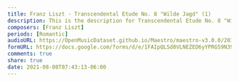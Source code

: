 ```yaml
---
title: Franz Liszt - Transcendental Etude No. 8 "Wilde Jagd" (1)
description: This is the description for Transcendental Etude No. 8 "Wilde Jagd" by Franz Liszt
composers: [Franz Liszt]
periods: [Romantic]
audioURL: https://OpenMusicDataset.github.io/Maestro/maestro-v3.0.0/2013/ORIG-MIDI_01_7_6_13_Group__MID--AUDIO_01_R1_2013_wav--4.midi
formURL: https://docs.google.com/forms/d/e/1FAIpQLSd8VLNEZED6yYPRG59N39uuYun_9OXwDEPwgVVU3UceVvANLQ/viewform
comments: true
share: true
date: 2021-08-08T07:43:13-06:00
---
```

